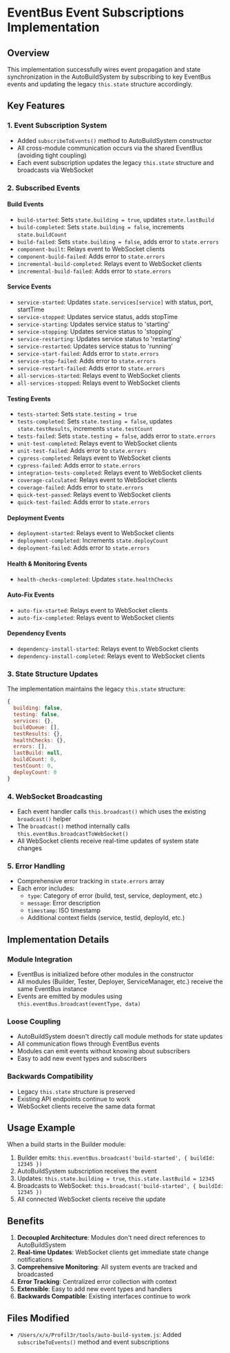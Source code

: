 # EventBus Event Subscriptions Implementation

## Overview

This implementation successfully wires event propagation and state synchronization in the AutoBuildSystem by subscribing to key EventBus events and updating the legacy `this.state` structure accordingly.

## Key Features

### 1. Event Subscription System

- Added `subscribeToEvents()` method to AutoBuildSystem constructor
- All cross-module communication occurs via the shared EventBus (avoiding tight coupling)
- Each event subscription updates the legacy `this.state` structure and broadcasts via WebSocket

### 2. Subscribed Events

#### Build Events

- `build-started`: Sets `state.building = true`, updates `state.lastBuild`
- `build-completed`: Sets `state.building = false`, increments `state.buildCount`
- `build-failed`: Sets `state.building = false`, adds error to `state.errors`
- `component-built`: Relays event to WebSocket clients
- `component-build-failed`: Adds error to `state.errors`
- `incremental-build-completed`: Relays event to WebSocket clients
- `incremental-build-failed`: Adds error to `state.errors`

#### Service Events

- `service-started`: Updates `state.services[service]` with status, port, startTime
- `service-stopped`: Updates service status, adds stopTime
- `service-starting`: Updates service status to 'starting'
- `service-stopping`: Updates service status to 'stopping'
- `service-restarting`: Updates service status to 'restarting'
- `service-restarted`: Updates service status to 'running'
- `service-start-failed`: Adds error to `state.errors`
- `service-stop-failed`: Adds error to `state.errors`
- `service-restart-failed`: Adds error to `state.errors`
- `all-services-started`: Relays event to WebSocket clients
- `all-services-stopped`: Relays event to WebSocket clients

#### Testing Events

- `tests-started`: Sets `state.testing = true`
- `tests-completed`: Sets `state.testing = false`, updates `state.testResults`, increments `state.testCount`
- `tests-failed`: Sets `state.testing = false`, adds error to `state.errors`
- `unit-test-completed`: Relays event to WebSocket clients
- `unit-test-failed`: Adds error to `state.errors`
- `cypress-completed`: Relays event to WebSocket clients
- `cypress-failed`: Adds error to `state.errors`
- `integration-tests-completed`: Relays event to WebSocket clients
- `coverage-calculated`: Relays event to WebSocket clients
- `coverage-failed`: Adds error to `state.errors`
- `quick-test-passed`: Relays event to WebSocket clients
- `quick-test-failed`: Adds error to `state.errors`

#### Deployment Events

- `deployment-started`: Relays event to WebSocket clients
- `deployment-completed`: Increments `state.deployCount`
- `deployment-failed`: Adds error to `state.errors`

#### Health & Monitoring Events

- `health-checks-completed`: Updates `state.healthChecks`

#### Auto-Fix Events

- `auto-fix-started`: Relays event to WebSocket clients
- `auto-fix-completed`: Relays event to WebSocket clients

#### Dependency Events

- `dependency-install-started`: Relays event to WebSocket clients
- `dependency-install-completed`: Relays event to WebSocket clients

### 3. State Structure Updates

The implementation maintains the legacy `this.state` structure:

```javascript
{
  building: false,
  testing: false,
  services: {},
  buildQueue: [],
  testResults: {},
  healthChecks: {},
  errors: [],
  lastBuild: null,
  buildCount: 0,
  testCount: 0,
  deployCount: 0
}
```

### 4. WebSocket Broadcasting

- Each event handler calls `this.broadcast()` which uses the existing `broadcast()` helper
- The `broadcast()` method internally calls `this.eventBus.broadcastToWebSocket()`
- All WebSocket clients receive real-time updates of system state changes

### 5. Error Handling

- Comprehensive error tracking in `state.errors` array
- Each error includes:
  - `type`: Category of error (build, test, service, deployment, etc.)
  - `message`: Error description
  - `timestamp`: ISO timestamp
  - Additional context fields (service, testId, deployId, etc.)

## Implementation Details

### Module Integration

- EventBus is initialized before other modules in the constructor
- All modules (Builder, Tester, Deployer, ServiceManager, etc.) receive the same EventBus instance
- Events are emitted by modules using `this.eventBus.broadcast(eventType, data)`

### Loose Coupling

- AutoBuildSystem doesn't directly call module methods for state updates
- All communication flows through EventBus events
- Modules can emit events without knowing about subscribers
- Easy to add new event types and subscribers

### Backwards Compatibility

- Legacy `this.state` structure is preserved
- Existing API endpoints continue to work
- WebSocket clients receive the same data format

## Usage Example

When a build starts in the Builder module:

1. Builder emits: `this.eventBus.broadcast('build-started', { buildId: 12345 })`
2. AutoBuildSystem subscription receives the event
3. Updates: `this.state.building = true`, `this.state.lastBuild = 12345`
4. Broadcasts to WebSocket: `this.broadcast('build-started', { buildId: 12345 })`
5. All connected WebSocket clients receive the update

## Benefits

1. **Decoupled Architecture**: Modules don't need direct references to AutoBuildSystem
2. **Real-time Updates**: WebSocket clients get immediate state change notifications
3. **Comprehensive Monitoring**: All system events are tracked and broadcasted
4. **Error Tracking**: Centralized error collection with context
5. **Extensible**: Easy to add new event types and handlers
6. **Backwards Compatible**: Existing interfaces continue to work

## Files Modified

- `/Users/x/x/Profil3r/tools/auto-build-system.js`: Added `subscribeToEvents()` method and event subscriptions
